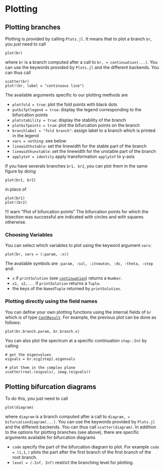 # Plotting

## Plotting branches

Plotting is provided by calling `Plots.jl`. It means that to plot a branch `br`, you just need to call

```
plot(br)
```

where `br` is a branch computed after a call to `br, = continuation(...)`. You can use the keywords provided by `Plots.jl` and the different backends. You can thus call

```
scatter(br)
plot!(br, label = "continuous line")
```

The available arguments specific to our plotting methods are

- `plotfold = true`: plot the fold points with black dots
- `putbifptlegend = true`: display the legend corresponding to the bifurcation points
- `plotstability = true`: display the stability of the branch
- `plotbifpoints = true`: plot the bifurcation points on the branch
- `branchlabel = "fold branch"`: assign label to a branch which is printed in the legend
- `vars = nothing`: see below
- `linewidthstable`: set the linewidth for the stable part of the branch
- `linewidthunstable`: set the linewidth for the unstable part of the branch
- `applytoY = identity` apply transformation `applytoY` to y-axis

If you have severals branches `br1, br2`, you can plot them in the same figure by doing

```
plot(br1, br2)
```

in place of

```
plot(br1)
plot!(br2)
```

!!! warn "Plot of bifurcation points"
    The bifurcation points for which the bisection was successful are indicated with circles and with squares otherwise.

### Choosing Variables

You can select which variables to plot using the keyword argument `vars`:

```
plot(br, vars = (:param, :x))
```
The available symbols are `:param, :sol, :itnewton, :ds, :theta, :step` and:

- `x` if `printSolution` (see [`continuation`](@ref)) returns a `Number`.
- `x1, x2,...` if `printSolution` returns a `Tuple`.
- the keys of the `NamedTuple` returned by `printSolution`.

### Plotting directly using the field names

You can define your own plotting functions using the internal fields of `br` which is of type [`ContResult`](@ref). For example, the previous plot can be done as follows:

```
plot(br.branch.param, br.branch.x)
```

You can also plot the spectrum at a specific continuation `step::Int` by calling

```
# get the eigenvalues
eigvals = br.eig[step].eigenvals

# plot them in the complex plane
scatter(real.(eigvals), imag.(eigvals))
```

## Plotting bifurcation diagrams

To do this, you just need to call

```
plot(diagram)
```

where `diagram` is a branch computed after a call to `diagram, = bifurcationdiagram(...)`. You can use the keywords provided by `Plots.jl` and the different backends. You can thus call `scatter(diagram)`. In addition to the options for plotting branches (see above), there are specific arguments available for bifurcation diagrams

- `code` specify the part of the bifurcation diagram to plot. For example `code = (1,1,)` plots the part after the first branch of the first branch of the root branch.
- `level = (-Inf, Inf)` restrict the branching level for plotting.
